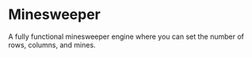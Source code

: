 # Minesweeper
A fully functional minesweeper engine where you can set the number of rows, columns, and mines.
